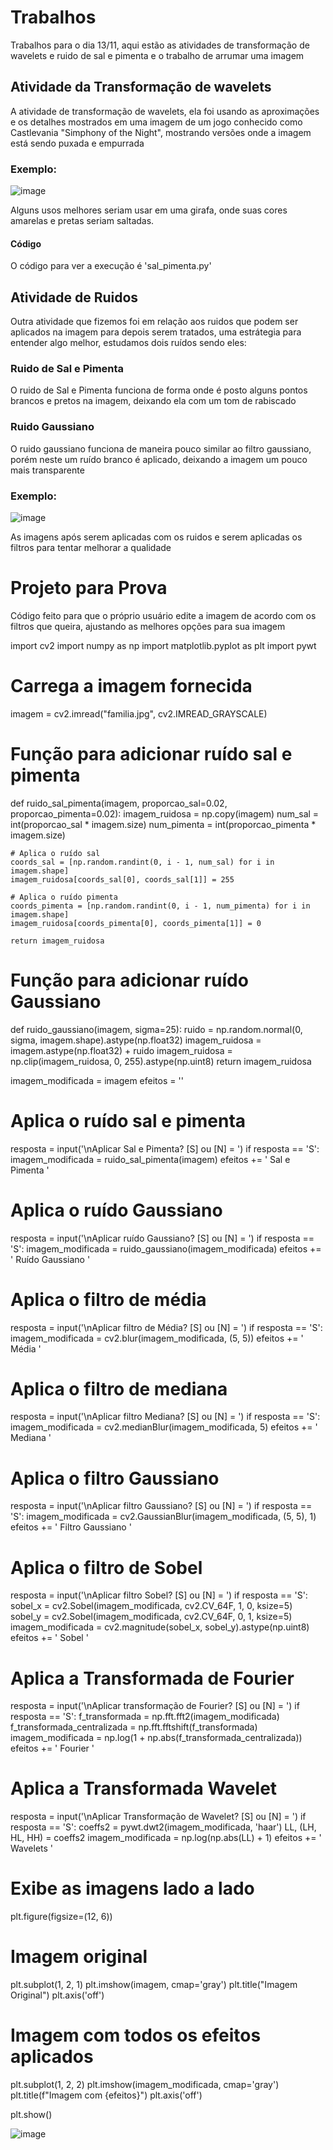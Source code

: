 # Trabalhos
Trabalhos para o dia 13/11, aqui estão as atividades de transformação de wavelets e ruido de sal e pimenta e o trabalho de arrumar uma imagem

## Atividade da Transformação de wavelets
A atividade de transformação de wavelets, ela foi usando as aproximações e os detalhes mostrados em uma imagem de um jogo conhecido como Castlevania "Simphony of the Night", mostrando versões onde a imagem está sendo puxada e empurrada

### Exemplo:

![image](https://github.com/user-attachments/assets/018f086c-5326-4b82-a962-6672d4dede43)

Alguns usos melhores seriam usar em uma girafa, onde suas cores amarelas e pretas seriam saltadas.

#### Código
O código para ver a execução é 'sal_pimenta.py'

## Atividade de Ruidos 
Outra atividade que fizemos foi em relação aos ruidos que podem ser aplicados na imagem para depois serem tratados, uma estrátegia para entender algo melhor, estudamos dois ruídos sendo eles:

### Ruido de Sal e Pimenta
O ruido de Sal e Pimenta funciona de forma onde é posto alguns pontos brancos e pretos na imagem, deixando ela com um tom de rabiscado

### Ruido Gaussiano
O ruido gaussiano funciona de maneira pouco similar ao filtro gaussiano, porém neste um ruído branco é aplicado, deixando a imagem um pouco mais transparente

### Exemplo:

![image](https://github.com/user-attachments/assets/4f7d78d0-a8b1-4f49-a82b-7bd038747bd6)

As imagens após serem aplicadas com os ruidos e serem aplicadas os filtros para tentar melhorar a qualidade

# Projeto para Prova
Código feito para que o próprio usuário edite a imagem de acordo com os filtros que queira, ajustando as melhores opções para sua imagem

import cv2
import numpy as np
import matplotlib.pyplot as plt
import pywt

# Carrega a imagem fornecida
imagem = cv2.imread("familia.jpg", cv2.IMREAD_GRAYSCALE)

# Função para adicionar ruído sal e pimenta
def ruido_sal_pimenta(imagem, proporcao_sal=0.02, proporcao_pimenta=0.02):
    imagem_ruidosa = np.copy(imagem)
    num_sal = int(proporcao_sal * imagem.size)
    num_pimenta = int(proporcao_pimenta * imagem.size)

    # Aplica o ruído sal
    coords_sal = [np.random.randint(0, i - 1, num_sal) for i in imagem.shape]
    imagem_ruidosa[coords_sal[0], coords_sal[1]] = 255

    # Aplica o ruído pimenta
    coords_pimenta = [np.random.randint(0, i - 1, num_pimenta) for i in imagem.shape]
    imagem_ruidosa[coords_pimenta[0], coords_pimenta[1]] = 0

    return imagem_ruidosa

# Função para adicionar ruído Gaussiano
def ruido_gaussiano(imagem, sigma=25):
    ruido = np.random.normal(0, sigma, imagem.shape).astype(np.float32)
    imagem_ruidosa = imagem.astype(np.float32) + ruido
    imagem_ruidosa = np.clip(imagem_ruidosa, 0, 255).astype(np.uint8)
    return imagem_ruidosa

imagem_modificada = imagem
efeitos = ''

# Aplica o ruído sal e pimenta
resposta = input('\nAplicar Sal e Pimenta? [S] ou [N] = ')
if resposta == 'S':
    imagem_modificada = ruido_sal_pimenta(imagem)
    efeitos += ' Sal e Pimenta '

# Aplica o ruído Gaussiano
resposta = input('\nAplicar ruído Gaussiano? [S] ou [N] = ')
if resposta == 'S':
    imagem_modificada = ruido_gaussiano(imagem_modificada)
    efeitos += ' Ruído Gaussiano '

# Aplica o filtro de média
resposta = input('\nAplicar filtro de Média? [S] ou [N] = ')
if resposta == 'S':
    imagem_modificada = cv2.blur(imagem_modificada, (5, 5))
    efeitos += ' Média '

# Aplica o filtro de mediana
resposta = input('\nAplicar filtro Mediana? [S] ou [N] = ')
if resposta == 'S':
    imagem_modificada = cv2.medianBlur(imagem_modificada, 5)
    efeitos += ' Mediana '

# Aplica o filtro Gaussiano
resposta = input('\nAplicar filtro Gaussiano? [S] ou [N] = ')
if resposta == 'S':
    imagem_modificada = cv2.GaussianBlur(imagem_modificada, (5, 5), 1)
    efeitos += ' Filtro Gaussiano '

# Aplica o filtro de Sobel
resposta = input('\nAplicar filtro Sobel? [S] ou [N] = ')
if resposta == 'S':
    sobel_x = cv2.Sobel(imagem_modificada, cv2.CV_64F, 1, 0, ksize=5)
    sobel_y = cv2.Sobel(imagem_modificada, cv2.CV_64F, 0, 1, ksize=5)
    imagem_modificada = cv2.magnitude(sobel_x, sobel_y).astype(np.uint8)
    efeitos += ' Sobel '

# Aplica a Transformada de Fourier
resposta = input('\nAplicar transformação de Fourier? [S] ou [N] = ')
if resposta == 'S':
    f_transformada = np.fft.fft2(imagem_modificada)
    f_transformada_centralizada = np.fft.fftshift(f_transformada)
    imagem_modificada = np.log(1 + np.abs(f_transformada_centralizada))
    efeitos += ' Fourier '

# Aplica a Transformada Wavelet
resposta = input('\nAplicar Transformação de Wavelet? [S] ou [N] = ')
if resposta == 'S':
    coeffs2 = pywt.dwt2(imagem_modificada, 'haar')
    LL, (LH, HL, HH) = coeffs2
    imagem_modificada = np.log(np.abs(LL) + 1)
    efeitos += ' Wavelets '

# Exibe as imagens lado a lado
plt.figure(figsize=(12, 6))

# Imagem original
plt.subplot(1, 2, 1)
plt.imshow(imagem, cmap='gray')
plt.title("Imagem Original")
plt.axis('off')

# Imagem com todos os efeitos aplicados
plt.subplot(1, 2, 2)
plt.imshow(imagem_modificada, cmap='gray')
plt.title(f"Imagem com {efeitos}")
plt.axis('off')

plt.show()


    
![image](https://github.com/user-attachments/assets/96b9232d-c6fb-463e-a9f4-143cfe4528d6)

